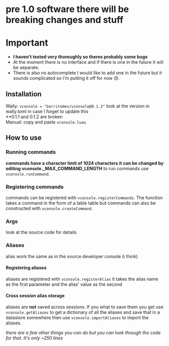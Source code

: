 # pre 1.0 software there will be breaking changes and stuff

# Important
- **I haven't tested very thoroughly so theres probably some bugs**
- At the moment there is no interface and if there is one in the future it will be separate.
- There is also no autocomplete I would like to add one in the future but it sounds complicated so I'm putting it off for now 😓.

## Installation

Wally:
```vconsole = "borritomes/vconsole@0.1.3"``` look at the version in wally.toml in case I forget to update this<br>**0.1.1 and 0.1.2 are broken</br>
Manual:
copy and paste `vconsole.luau`

## How to use

### Running commands

**commands have a character limit of 1024 characters it can be changed by editing vconsole._MAX_COMMAND_LENGTH**
to run commands use `vconsole.runCommand`.

### Registering commands

commands can be registered with `vconsole.registerCommands`. The function takes a command in the form of a table table but commands can also be constructed with `vconsole.createCommand`.

### Args

look at the source code for details

### Aliases

alias work the same as in the source developer console (i think)

#### Registering aliases

aliases are registered with `vconsole.registerAlias` it takes the alias name as the first parameter and the alias' value as the second

#### Cross session alias storage
aliases are **not** saved across sessions. If you what to save them you get use `vconsole.getAliases` to get a dictionary of all the aliases and save that in a datastore somewhere then use `vconsole.importAliases` to import the aliases.

*there are a few other things you can do but you can look through the code for that. It's only ~250 lines*
